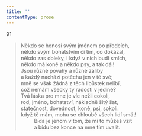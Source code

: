 ```yaml
---
title: ''
contentType: prose
---
```


91

> Někdo se honosí svým jménem po předcích,  
> někdo svým bohatstvím či tím, co dokázal,  
> někdo zas obleky, i když v nich budí smích,  
> někdo má koně a někdo psy, a tak dál!  
> Jsou různé povahy a různé záliby  
> a každý nachází potěchu jen v té své;  
> mně se však žádná z těch libůstek nelíbí,  
> což nemám všecky ty radosti v jediné?  
> Tvá láska pro mne je víc nežli cokoli,  
> rod, jméno, bohatství, nákladně šitý šat,  
> statečnost, dovednost, koně, psi, sokoli:  
> když tě mám, mohu se chloubě všech lidí smát!  
>          Bída je jenom v tom, že mi to můžeš vzít  
>          a bídu bez konce na mne tím uvalit.
